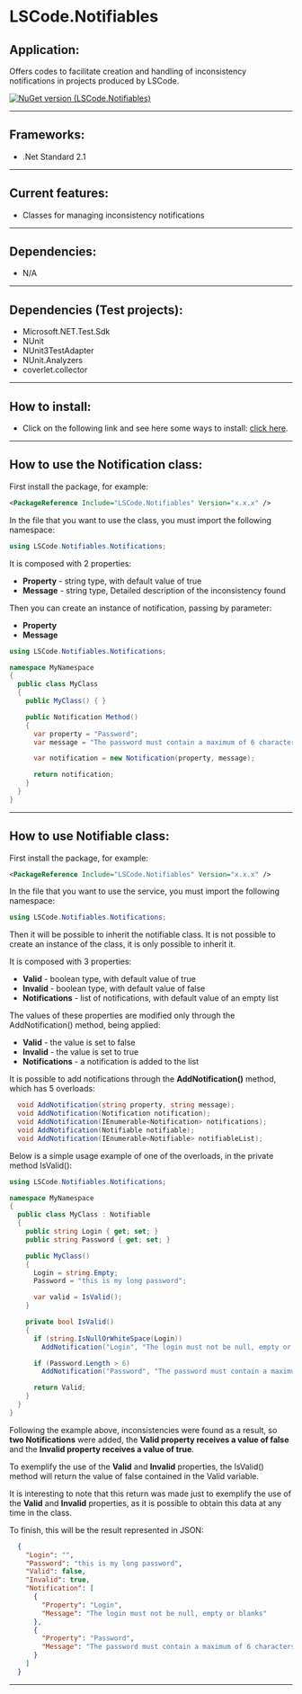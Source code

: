 # LSCode.Notifiables

## Application:
Offers codes to facilitate creation and handling of inconsistency notifications in projects produced by LSCode.

[![NuGet version (LSCode.Notifiables)](https://img.shields.io/nuget/v/LSCode.Notifiables.svg?style=flat-square)](https://www.nuget.org/packages/LSCode.Notifiables)

---

## Frameworks:
- .Net Standard 2.1

---

## Current features:
- Classes for managing inconsistency notifications

---

## Dependencies:
- N/A

---

## Dependencies (Test projects):
- Microsoft.NET.Test.Sdk
- NUnit
- NUnit3TestAdapter
- NUnit.Analyzers
- coverlet.collector

---

## How to install:
- Click on the following link and see here some ways to install: [click here](https://www.nuget.org/packages/LSCode.Notifiables "LSCode.Notifiables page on nuget.org").

---

## How to use the **Notification** class:
First install the package, for example:

```xml
<PackageReference Include="LSCode.Notifiables" Version="x.x.x" />
```

In the file that you want to use the class, you must import the following namespace:

```c#
using LSCode.Notifiables.Notifications;
```

It is composed with 2 properties:
  - **Property** - string type, with default value of true
  - **Message** - string type, Detailed description of the inconsistency found

Then you can create an instance of notification, passing by parameter: 
  - **Property**
  - **Message**

```c#
using LSCode.Notifiables.Notifications;

namespace MyNamespace
{
  public class MyClass
  {
    public MyClass() { }

    public Notification Method()
    {
	  var property = "Password";
	  var message = "The password must contain a maximum of 6 characters";

      var notification = new Notification(property, message);

      return notification;
    }
  }
}
```

---

## How to use **Notifiable** class:
First install the package, for example:

```xml
<PackageReference Include="LSCode.Notifiables" Version="x.x.x" />
```

In the file that you want to use the service, you must import the following namespace:

```c#
using LSCode.Notifiables.Notifications;
```

Then it will be possible to inherit the notifiable class. It is not possible to create an instance of the class, it is only possible to inherit it.

It is composed with 3 properties:
  - **Valid** - boolean type, with default value of true
  - **Invalid** - boolean type, with default value of false
  - **Notifications** - list of notifications, with default value of an empty list

The values ​​of these properties are modified only through the AddNotification() method, being applied:
  - **Valid** - the value is set to false
  - **Invalid** - the value is set to true
  - **Notifications** - a notification is added to the list

It is possible to add notifications through the **AddNotification()** method, which has 5 overloads:

```c#
  void AddNotification(string property, string message);
  void AddNotification(Notification notification);
  void AddNotification(IEnumerable<Notification> notifications);
  void AddNotification(Notifiable notifiable);
  void AddNotification(IEnumerable<Notifiable> notifiableList);
```

Below is a simple usage example of one of the overloads, in the private method IsValid():

```c#
using LSCode.Notifiables.Notifications;

namespace MyNamespace
{
  public class MyClass : Notifiable
  {
    public string Login { get; set; }
    public string Password { get; set; }

    public MyClass() 
    { 
      Login = string.Empty;
      Password = "this is my long password";

      var valid = IsValid();
    }

    private bool IsValid()
    {      
      if (string.IsNullOrWhiteSpace(Login))
        AddNotification("Login", "The login must not be null, empty or blanks");

      if (Password.Length > 6)
        AddNotification("Password", "The password must contain a maximum of 6 characters");

      return Valid;
    }
  }
}
```

Following the example above, inconsistencies were found as a result, so **two Notifications** were added, the **Valid property receives a value of false** and the **Invalid property receives a value of true**.

To exemplify the use of the **Valid** and **Invalid** properties, the IsValid() method will return the value of false contained in the Valid variable.

It is interesting to note that this return was made just to exemplify the use of the **Valid** and **Invalid** properties, as it is possible to obtain this data at any time in the class.

To finish, this will be the result represented in JSON:

```json
  {
    "Login": "",
    "Password": "this is my long password",
    "Valid": false,
    "Invalid": true,
    "Notification": [
      {
        "Property": "Login",
        "Message": "The login must not be null, empty or blanks"
      },
      {
        "Property": "Password",
        "Message": "The password must contain a maximum of 6 characters"
      }
    ]
  }
```

---